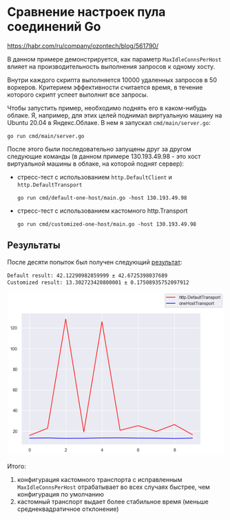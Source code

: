 # Сравнение настроек пула соединений Go
https://habr.com/ru/company/ozontech/blog/561790/

В данном примере демонстрируется, как параметр `MaxIdleConnsPerHost` влияет на производительность выполнения запросов к одному хосту.

Внутри каждого скрипта выполняется 10000 удаленных запросов в 50 воркеров. Критерием эффективности считается время, в течение которого скрипт успеет выполнит все запросы.

Чтобы запустить пример, необходимо поднять его в каком-нибудь облаке. Я, например, для этих целей поднимал виртуальную машину на Ubuntu 20.04 в Яндекс.Облаке. В нем я запускал `cmd/main/server.go`:
```
go run cmd/main/server.go
```

После этого были последовательно запущены друг за другом следующие команды (в данном примере 130.193.49.98 - это хост виртуальной машины в облаке, на которой поднят сервер):
* стресс-тест с использованием `http.DefaultClient` и `http.DefaultTransport`
    ```
    go run cmd/default-one-host/main.go -host 130.193.49.98
    ```
* стресс-тест с использованием кастомного http.Transport
    ```
    go run cmd/customized-one-host/main.go -host 130.193.49.98
    ```

## Результаты

После десяти попыток был получен следующий [результат](./Results.ipynb):
```
Default result: 42.12290982859999 ± 42.6725398037689
Customized result: 13.302723420800001 ± 0.17508935752097912
```

![График времени выполнения для обоих скриптов](results.png "График времени выполнения для обоих скриптов")

Итого:
1) конфигурация кастомного транспорта с исправленным `MaxIdleConnsPerHost` отрабатывает во всех случаях быстрее, чем конфигурация по умолчанию
2) кастомный транспорт выдает более стабильное время (меньше среднеквадратичное отклонение)
